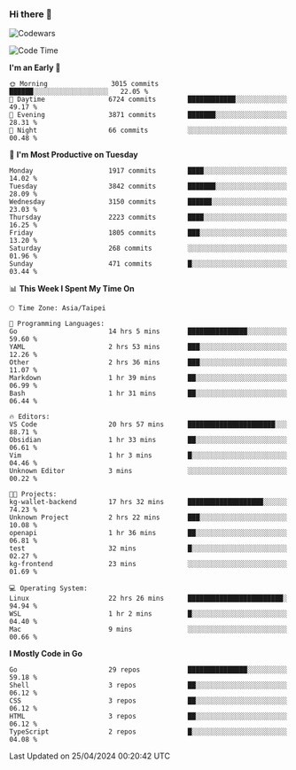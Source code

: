 ### Hi there 👋

![Codewars](https://www.codewars.com/users/omegaatt36/badges/small)

<!--START_SECTION:waka-->
![Code Time](http://img.shields.io/badge/Code%20Time-2%2C373%20hrs%2024%20mins-blue)

**I'm an Early 🐤** 

```text
🌞 Morning                3015 commits        ██████░░░░░░░░░░░░░░░░░░░   22.05 % 
🌆 Daytime                6724 commits        ████████████░░░░░░░░░░░░░   49.17 % 
🌃 Evening                3871 commits        ███████░░░░░░░░░░░░░░░░░░   28.31 % 
🌙 Night                  66 commits          ░░░░░░░░░░░░░░░░░░░░░░░░░   00.48 % 
```
📅 **I'm Most Productive on Tuesday** 

```text
Monday                   1917 commits        ████░░░░░░░░░░░░░░░░░░░░░   14.02 % 
Tuesday                  3842 commits        ███████░░░░░░░░░░░░░░░░░░   28.09 % 
Wednesday                3150 commits        ██████░░░░░░░░░░░░░░░░░░░   23.03 % 
Thursday                 2223 commits        ████░░░░░░░░░░░░░░░░░░░░░   16.25 % 
Friday                   1805 commits        ███░░░░░░░░░░░░░░░░░░░░░░   13.20 % 
Saturday                 268 commits         ░░░░░░░░░░░░░░░░░░░░░░░░░   01.96 % 
Sunday                   471 commits         █░░░░░░░░░░░░░░░░░░░░░░░░   03.44 % 
```


📊 **This Week I Spent My Time On** 

```text
🕑︎ Time Zone: Asia/Taipei

💬 Programming Languages: 
Go                       14 hrs 5 mins       ███████████████░░░░░░░░░░   59.60 % 
YAML                     2 hrs 53 mins       ███░░░░░░░░░░░░░░░░░░░░░░   12.26 % 
Other                    2 hrs 36 mins       ███░░░░░░░░░░░░░░░░░░░░░░   11.07 % 
Markdown                 1 hr 39 mins        ██░░░░░░░░░░░░░░░░░░░░░░░   06.99 % 
Bash                     1 hr 31 mins        ██░░░░░░░░░░░░░░░░░░░░░░░   06.44 % 

🔥 Editors: 
VS Code                  20 hrs 57 mins      ██████████████████████░░░   88.71 % 
Obsidian                 1 hr 33 mins        ██░░░░░░░░░░░░░░░░░░░░░░░   06.61 % 
Vim                      1 hr 3 mins         █░░░░░░░░░░░░░░░░░░░░░░░░   04.46 % 
Unknown Editor           3 mins              ░░░░░░░░░░░░░░░░░░░░░░░░░   00.22 % 

🐱‍💻 Projects: 
kg-wallet-backend        17 hrs 32 mins      ███████████████████░░░░░░   74.23 % 
Unknown Project          2 hrs 22 mins       ███░░░░░░░░░░░░░░░░░░░░░░   10.08 % 
openapi                  1 hr 36 mins        ██░░░░░░░░░░░░░░░░░░░░░░░   06.81 % 
test                     32 mins             █░░░░░░░░░░░░░░░░░░░░░░░░   02.27 % 
kg-frontend              23 mins             ░░░░░░░░░░░░░░░░░░░░░░░░░   01.69 % 

💻 Operating System: 
Linux                    22 hrs 26 mins      ████████████████████████░   94.94 % 
WSL                      1 hr 2 mins         █░░░░░░░░░░░░░░░░░░░░░░░░   04.40 % 
Mac                      9 mins              ░░░░░░░░░░░░░░░░░░░░░░░░░   00.66 % 
```

**I Mostly Code in Go** 

```text
Go                       29 repos            ███████████████░░░░░░░░░░   59.18 % 
Shell                    3 repos             ██░░░░░░░░░░░░░░░░░░░░░░░   06.12 % 
CSS                      3 repos             ██░░░░░░░░░░░░░░░░░░░░░░░   06.12 % 
HTML                     3 repos             ██░░░░░░░░░░░░░░░░░░░░░░░   06.12 % 
TypeScript               2 repos             █░░░░░░░░░░░░░░░░░░░░░░░░   04.08 % 
```




 Last Updated on 25/04/2024 00:20:42 UTC
<!--END_SECTION:waka-->

<!--
**omegaatt36/omegaatt36** is a ✨ _special_ ✨ repository because its `README.md` (this file) appears on your GitHub profile.

Here are some ideas to get you started:

- 🔭 I’m currently working on ...
- 🌱 I’m currently learning ...
- 👯 I’m looking to collaborate on ...
- 🤔 I’m looking for help with ...
- 💬 Ask me about ...
- 📫 How to reach me: ...
- 😄 Pronouns: ...
- ⚡ Fun fact: ...
-->
